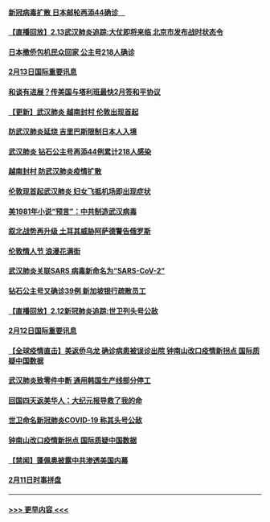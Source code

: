 #### [新冠病毒扩散 日本邮轮再添44确诊　](../pages/prog202/a102776518.md?t=02140533) 
#### [【直播回放】2.13武汉肺炎追踪:大仗即将来临 北京市发布战时状态令](../pages/prog202/a102776399.md?t=02140533) 
#### [日本撤侨包机民众回家 公主号218人确诊](../pages/prog202/a102776346.md?t=02140533) 
#### [2月13日国际重要讯息](../pages/prog202/a102776339.md?t=02140533) 
#### [和谈有进展？传美国与塔利班最快2月签和平协议](../pages/prog202/a102776291.md?t=02140533) 
#### [【更新】武汉肺炎 越南封村 伦敦出现首起](../pages/prog202/a102770740.md?t=02140533) 
#### [防武汉肺炎延烧 吉里巴斯限制日本人入境](../pages/prog202/a102776276.md?t=02140533) 
#### [武汉肺炎 钻石公主号再添44例累计218人感染](../pages/prog202/a102776089.md?t=02140533) 
#### [越南封村 防武汉肺炎疫情扩散](../pages/prog202/a102776214.md?t=02140533) 
#### [伦敦现首起武汉肺炎 妇女飞抵机场即出现症状](../pages/prog202/a102776031.md?t=02140533) 
#### [美1981年小说“预言”：中共制造武汉病毒](../pages/prog202/a102775980.md?t=02140533) 
#### [叙北战势再升级 土耳其威胁阿萨德警告俄罗斯](../pages/prog202/a102775904.md?t=02140533) 
#### [伦敦情人节 浪漫花满街](../pages/prog202/a102775786.md?t=02140533) 
#### [武汉肺炎关联SARS 病毒新命名为“SARS-CoV-2”](../pages/prog202/a102775719.md?t=02140533) 
#### [钻石公主号又确诊39例 新加坡银行疏散员工](../pages/prog202/a102775691.md?t=02140533) 
#### [【直播回放】2.12新冠肺炎追踪:世卫列头号公敌](../pages/prog202/a102775541.md?t=02140533) 
#### [2月12日国际重要讯息](../pages/prog202/a102775437.md?t=02140533) 
#### [【全球疫情直击】美返侨乌龙 确诊病患被误诊出院 钟南山改口疫情新拐点 国际质疑中国数据](../pages/prog202/a102775378.md?t=02140533) 
#### [武汉肺炎致零件中断 通用韩国生产线部分停工](../pages/prog202/a102775365.md?t=02140533) 
#### [回国四天返美华人：大纪元报导救了我的命](../pages/prog202/a102775342.md?t=02140533) 
#### [世卫命名新冠肺炎COVID-19 称其头号公敌](../pages/prog202/a102775196.md?t=02140533) 
#### [钟南山改口疫情新拐点 国际质疑中国数据](../pages/prog202/a102775178.md?t=02140533) 
#### [【禁闻】蓬佩奥披露中共渗透美国内幕](../pages/prog202/a102775129.md?t=02140533) 
#### [2月11日时事拼盘](../pages/prog202/a102775140.md?t=02140533) 

----
#### [ >>> 更早内容 <<< ](../indexes/prog202-earlier.md)
